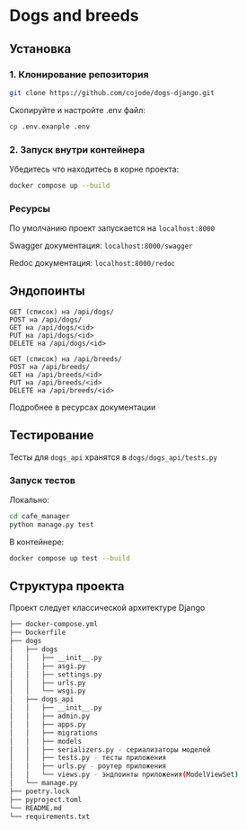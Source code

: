 # Dogs and breeds

## Установка

### 1. Клонирование репозитория

```sh
git clone https://github.com/cojode/dogs-django.git
```

Скопируйте и настройте .env файл:

```sh
cp .env.exanple .env
```

### 2. Запуск внутри контейнера

Убедитесь что находитесь в корне проекта:

```sh
docker compose up --build
```

### Ресурсы

По умолчанию проект запускается на ```localhost:8000```

Swagger документация: ```localhost:8000/swagger```

Redoc документация: ```localhost:8000/redoc```

## Эндопоинты
```
GET (список) на /api/dogs/
POST на /api/dogs/
GET на /api/dogs/<id>
PUT на /api/dogs/<id>
DELETE на /api/dogs/<id>

GET (список) на /api/breeds/
POST на /api/breeds/
GET на /api/breeds/<id>
PUT на /api/breeds/<id>
DELETE на /api/breeds/<id>
```
Подробнее в ресурсах документации

## Тестирование

Тесты для ```dogs_api``` хранятся в ```dogs/dogs_api/tests.py```

### Запуск тестов

Локально:

```sh
cd cafe_manager
python manage.py test
```

В контейнере:

```sh
docker compose up test --build
```

## Структура проекта
Проект следует классической архитектуре Django
```sh
├── docker-compose.yml
├── Dockerfile
├── dogs
│   ├── dogs
│   │   ├── __init__.py
│   │   ├── asgi.py
│   │   ├── settings.py
│   │   ├── urls.py
│   │   └── wsgi.py
│   ├── dogs_api
│   │   ├── __init__.py
│   │   ├── admin.py
│   │   ├── apps.py
│   │   ├── migrations
│   │   ├── models
│   │   ├── serializers.py - сериализаторы моделей
│   │   ├── tests.py - тесты приложения
│   │   ├── urls.py - роутер приложения
│   │   └── views.py - эндпоинты приложения(ModelViewSet)
│   └── manage.py
├── poetry.lock
├── pyproject.toml
└── README.md
└── requirements.txt
```
